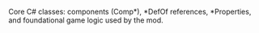 Core C# classes: components (Comp*), *DefOf references, *Properties, and foundational game logic used by the mod.


